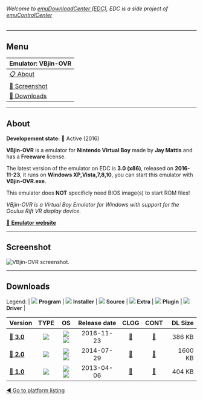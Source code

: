 ###### Welcome to [emuDownloadCenter (EDC)](https://github.com/PhoenixInteractiveNL/emuDownloadCenter/wiki/), EDC is a side project of [emuControlCenter](https://github.com/PhoenixInteractiveNL/emuControlCenter/wiki/)
***
## Menu
| **Emulator: VBjin-OVR** |
|:---------|
| [:clipboard: About](#about) |
| [:sunrise: Screenshot](#screenshot) |
| [:floppy_disk: Downloads](#downloads) |
***
## About
**Developement state:** :large_blue_circle: Active (2016)

**VBjin-OVR** is a emulator for **Nintendo Virtual Boy** made by **Jay Mattis** and has a **Freeware** license.

The latest version of the emulator on EDC is **3.0 (x86)**, released on **2016-11-23**, it runs on **Windows XP,Vista,7,8,10**, you can start this emulator with **VBjin-OVR.exe**.

This emulator does **NOT** specificly need BIOS image(s) to start ROM files!

_VBjin-OVR is a Virtual Boy Emulator for Windows with support for the Oculus Rift VR display device._

[:link: **Emulator website**](https://github.com/braindx/vbjin-ovr)
***
## Screenshot
![](https://raw.githubusercontent.com/PhoenixInteractiveNL/emuDownloadCenter/master/hooks/vbjin-ovr/emulator_screen_01.jpg "VBjin-OVR screenshot.")
***
## Downloads
Legend:
| ![](https://raw.githubusercontent.com/wiki/PhoenixInteractiveNL/emuDownloadCenter/images_misc/icon_program_24.png) **Program** | 
![](https://raw.githubusercontent.com/wiki/PhoenixInteractiveNL/emuDownloadCenter/images_misc/icon_installer_24.png) **Installer** | 
![](https://raw.githubusercontent.com/wiki/PhoenixInteractiveNL/emuDownloadCenter/images_misc/icon_source_code_24.png) **Source** | 
![](https://raw.githubusercontent.com/wiki/PhoenixInteractiveNL/emuDownloadCenter/images_misc/icon_extra_24.png) **Extra** | 
![](https://raw.githubusercontent.com/wiki/PhoenixInteractiveNL/emuDownloadCenter/images_misc/icon_plugin_24.png) **Plugin** | 
![](https://raw.githubusercontent.com/wiki/PhoenixInteractiveNL/emuDownloadCenter/images_misc/icon_driver_24.png) **Driver** | 
 
| Version | TYPE | OS | Release date | CLOG | CONT | DL Size |
|:--------|:----:|:--:|:------------:|:----:|:----:|--------:|
| [:floppy_disk: **3.0**](https://github.com/PhoenixInteractiveNL/edc-repo0006/raw/master/vbjin-ovr/3.0.7z) | ![](https://raw.githubusercontent.com/wiki/PhoenixInteractiveNL/emuDownloadCenter/images_misc/icon_program_24.png) | ![](https://raw.githubusercontent.com/wiki/PhoenixInteractiveNL/emuDownloadCenter/images_misc/logo_windows_24.png)![](https://raw.githubusercontent.com/wiki/PhoenixInteractiveNL/emuDownloadCenter/images_misc/icon_32-bit_24.png) | 2016-11-23 | [:page_facing_up:](https://github.com/PhoenixInteractiveNL/edc-repo0006/blob/master/vbjin-ovr/3.0_changelog.txt) | [:mag_right:](https://github.com/PhoenixInteractiveNL/edc-repo0006/blob/master/vbjin-ovr/3.0_contents.txt) | 386 KB |
| [:floppy_disk: **2.0**](https://github.com/PhoenixInteractiveNL/edc-repo0006/raw/master/vbjin-ovr/2.0.7z) | ![](https://raw.githubusercontent.com/wiki/PhoenixInteractiveNL/emuDownloadCenter/images_misc/icon_program_24.png) | ![](https://raw.githubusercontent.com/wiki/PhoenixInteractiveNL/emuDownloadCenter/images_misc/logo_windows_24.png)![](https://raw.githubusercontent.com/wiki/PhoenixInteractiveNL/emuDownloadCenter/images_misc/icon_32-bit_24.png) | 2014-07-29 | [:page_facing_up:](https://github.com/PhoenixInteractiveNL/edc-repo0006/blob/master/vbjin-ovr/2.0_changelog.txt) | [:mag_right:](https://github.com/PhoenixInteractiveNL/edc-repo0006/blob/master/vbjin-ovr/2.0_contents.txt) | 1600 KB |
| [:floppy_disk: **1.0**](https://github.com/PhoenixInteractiveNL/edc-repo0006/raw/master/vbjin-ovr/1.0.7z) | ![](https://raw.githubusercontent.com/wiki/PhoenixInteractiveNL/emuDownloadCenter/images_misc/icon_program_24.png) | ![](https://raw.githubusercontent.com/wiki/PhoenixInteractiveNL/emuDownloadCenter/images_misc/logo_windows_24.png)![](https://raw.githubusercontent.com/wiki/PhoenixInteractiveNL/emuDownloadCenter/images_misc/icon_32-bit_24.png) | 2013-04-06 | [:page_facing_up:](https://github.com/PhoenixInteractiveNL/edc-repo0006/blob/master/vbjin-ovr/1.0_changelog.txt) | [:mag_right:](https://github.com/PhoenixInteractiveNL/edc-repo0006/blob/master/vbjin-ovr/1.0_contents.txt) | 404 KB |

[:arrow_backward: Go to platform listing](https://github.com/PhoenixInteractiveNL/emuDownloadCenter/wiki/EDC-Platform-List)
